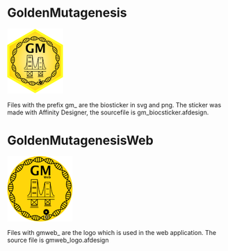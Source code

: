 # GoldenMutagenesis
<img src=https://raw.githubusercontent.com/ipb-halle/IPBSticker/master/GoldenMutagenesis/gm_biocsticker.png height="150px"></img>

Files with the prefix gm\_ are the biosticker in svg and png.
The sticker was made with Affinity Designer, the sourcefile is gm_biocsticker.afdesign.
# GoldenMutagenesisWeb
<img src=https://raw.githubusercontent.com/ipb-halle/IPBSticker/master/GoldenMutagenesis/gmweb_logo.png height="150px"></img>

Files with gmweb\_ are the logo which is used in the web application.
The source file is gmweb_logo.afdesign
